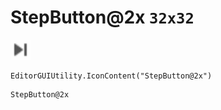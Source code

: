 # StepButton@2x `32x32`
<img src="/img/StepButton.png" width=32 height=32>

``` CSharp
EditorGUIUtility.IconContent("StepButton@2x")
```
```
StepButton@2x
```
